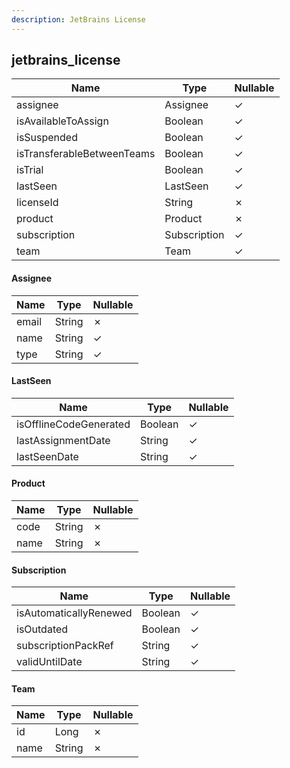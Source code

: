 ```yaml
---
description: JetBrains License
---
```

jetbrains_license
-----------------

| **Name**                   | **Type**     | **Nullable** |
| -------------------------- | ------------ | ------------ |
| assignee                   | Assignee     | &check;      |
| isAvailableToAssign        | Boolean      | &check;      |
| isSuspended                | Boolean      | &check;      |
| isTransferableBetweenTeams | Boolean      | &check;      |
| isTrial                    | Boolean      | &check;      |
| lastSeen                   | LastSeen     | &check;      |
| licenseId                  | String       | &cross;      |
| product                    | Product      | &cross;      |
| subscription               | Subscription | &check;      |
| team                       | Team         | &check;      |

#### Assignee
| **Name** | **Type** | **Nullable** |
| -------- | -------- | ------------ |
| email    | String   | &cross;      |
| name     | String   | &check;      |
| type     | String   | &check;      |

#### LastSeen
| **Name**               | **Type** | **Nullable** |
| ---------------------- | -------- | ------------ |
| isOfflineCodeGenerated | Boolean  | &check;      |
| lastAssignmentDate     | String   | &check;      |
| lastSeenDate           | String   | &check;      |

#### Product
| **Name** | **Type** | **Nullable** |
| -------- | -------- | ------------ |
| code     | String   | &cross;      |
| name     | String   | &cross;      |

#### Subscription
| **Name**               | **Type** | **Nullable** |
| ---------------------- | -------- | ------------ |
| isAutomaticallyRenewed | Boolean  | &check;      |
| isOutdated             | Boolean  | &check;      |
| subscriptionPackRef    | String   | &check;      |
| validUntilDate         | String   | &check;      |

#### Team
| **Name** | **Type** | **Nullable** |
| -------- | -------- | ------------ |
| id       | Long     | &cross;      |
| name     | String   | &cross;      |
